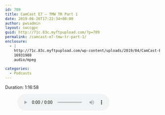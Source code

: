 ```yaml
---
id: 709
title: CamCast E7 – TMW TR Part 1
date: 2019-06-26T17:22:34+00:00
author: pwsadmin
layout: swccgpc
guid: http://71c.83c.myftpupload.com/?p=709
permalink: /camcast-e7-tmw-tr-part-1/
enclosure:
  - |
    http://71c.83c.myftpupload.com/wp-content/uploads/2019/04/CamCast-E7-–-TMW-TR-Part-1.mp3
    16931988
    audio/mpeg
    
categories:
  - Podcasts
---
```

 

Duration: 1:16:58<figure class="wp-block-audio"><audio controls src="http://71c.83c.myftpupload.com/wp-content/uploads/2019/04/CamCast-E7-–-TMW-TR-Part-1.mp3"></audio></figure>